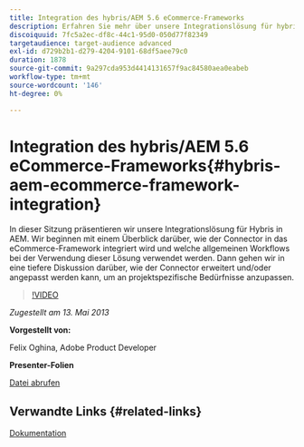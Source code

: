 ```yaml
---
title: Integration des hybris/AEM 5.6 eCommerce-Frameworks
description: Erfahren Sie mehr über unsere Integrationslösung für hybris in AEM. Wir beginnen mit einem Überblick darüber, wie der Connector in das eCommerce-Framework integriert wird und welche allgemeinen Workflows bei der Verwendung dieser Lösung verwendet werden. Dann gehen wir in eine tiefere Diskussion darüber, wie der Connector erweitert und/oder angepasst werden kann, um an projektspezifische Bedürfnisse anzupassen.
discoiquuid: 7fc5a2ec-df8c-44c1-95d0-050d77f82349
targetaudience: target-audience advanced
exl-id: d729b2b1-d279-4204-9101-68df5aee79c0
duration: 1878
source-git-commit: 9a297cda953d4414131657f9ac84580aea0eabeb
workflow-type: tm+mt
source-wordcount: '146'
ht-degree: 0%

---
```


# Integration des hybris/AEM 5.6 eCommerce-Frameworks{#hybris-aem-ecommerce-framework-integration}

In dieser Sitzung präsentieren wir unsere Integrationslösung für Hybris in AEM. Wir beginnen mit einem Überblick darüber, wie der Connector in das eCommerce-Framework integriert wird und welche allgemeinen Workflows bei der Verwendung dieser Lösung verwendet werden. Dann gehen wir in eine tiefere Diskussion darüber, wie der Connector erweitert und/oder angepasst werden kann, um an projektspezifische Bedürfnisse anzupassen.

>[!VIDEO](https://video.tv.adobe.com/v/19578/?quality=9)

*Zugestellt am 13. Mai 2013*

**Vorgestellt von:**

Felix Oghina, Adobe Product Developer

**Presenter-Folien**

[Datei abrufen](assets/hybris-aem-5-6-ecommerce-framework-integration.pdf)

## Verwandte Links {#related-links}

[Dokumentation](https://docs.adobe.com/content/docs/en/cq/5-6-1/ecommerce/eCommerce-framework.html#Deploying%20eCommerce%20with%20hybris)

<!--
[Get back to the Overview](https://helpx.adobe.com/experience-manager/kt/eseminars/gems/aem-index.html)
-->
